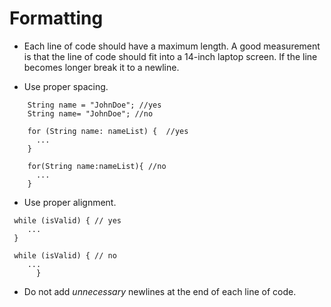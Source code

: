# Formatting

* Each line of code should have a maximum length. A good measurement is that the line of code should fit into a 14-inch laptop screen. If the line becomes longer break it to a newline. 

*  Use proper spacing.
```
    String name = "JohnDoe"; //yes
    String name= "JohnDoe"; //no
    
    for (String name: nameList) {  //yes
      ...
    }
    
    for(String name:nameList){ //no
      ...
    }

```

* Use proper alignment.
```
 while (isValid) { // yes
    ...   
 }
 
 while (isValid) { // no
    ...
      }
```

* Do not add *unnecessary* newlines at the end of each line of code.   
